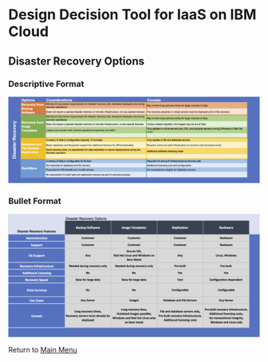 # Design Decision Tool for IaaS on IBM Cloud

## Disaster Recovery Options

### Descriptive Format
![Descriptive Format](/images/rainbow_tool_disaster_recovery.png)

### Bullet Format
![Bullet Format](/images/express_tool_disaster_recovery.png)

Return to [Main Menu](README.md)
